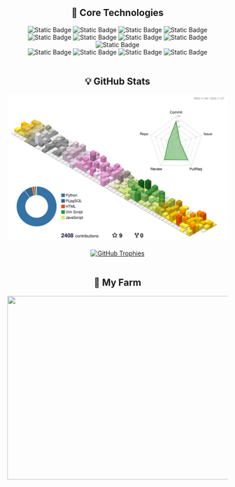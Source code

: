<div>
  <div align="center">
    <h2>🚀 Core Technologies</h2>
    <div>
      <img alt="Static Badge" src="https://img.shields.io/badge/Python-3776AB?logo=python&logoColor=white&style=flat">
      <img alt="Static Badge" src="https://img.shields.io/badge/PostgreSQL-4169E1?logo=postgresql&logoColor=white&style=flat">
      <img alt="Static Badge" src="https://img.shields.io/badge/MongoDB-47A248?logo=mongodb&logoColor=white&style=flat">
      <img alt="Static Badge" src="https://img.shields.io/badge/Django-092E20?logo=django&logoColor=white&style=flat">
      <br/>
      <img alt="Static Badge" src="https://img.shields.io/badge/Amazon%20Web%20Services-232F3E?logo=amazonwebservices&logoColor=white&style=flat">
      <img alt="Static Badge" src="https://img.shields.io/badge/EC2-FF9900?logo=amazonec2&logoColor=white&style=flat">
      <img alt="Static Badge" src="https://img.shields.io/badge/RDS-527FFF?logo=amazonrds&logoColor=white&style=flat">
      <img alt="Static Badge" src="https://img.shields.io/badge/DocumentDB-C925D1?logo=amazondocumentdb&logoColor=white&style=flat">
      <img alt="Static Badge" src="https://img.shields.io/badge/S3-569A31?logo=amazons3&logoColor=white&style=flat">
      <br/>
      <img alt="Static Badge" src="https://img.shields.io/badge/C-A8B9CC?logo=c&logoColor=white&style=flat">
      <img alt="Static Badge" src="https://img.shields.io/badge/C%2B%2B-00599C?logo=cplusplus&logoColor=white&style=flat">
      <img alt="Static Badge" src="https://img.shields.io/badge/Linux-FCC624?logo=linux&logoColor=black&style=flat">
      <img alt="Static Badge" src="https://img.shields.io/badge/Ubuntu-E95420?logo=ubuntu&logoColor=white&style=flat">
    </div>
  </div>

  <br/>

  <div align="center">
    <h2>💡 GitHub Stats</h2>
    <img src="./profile-3d-contrib/profile-season-animate.svg" />
    <br/>
    <br/>
    <a href="https://github.com/Jiseoup/">
      <img src="https://github-profile-trophy.vercel.app/?username=Jiseoup&theme=onedark" alt="GitHub Trophies" />
    </a>
  </div>

  <br/>

  <div align="center">
    <h2>🏡 My Farm</h2>
    <a href="https://github.com/devxb/gitanimals">
      <img
        src="https://render.gitanimals.org/farms/Jiseoup"
        width="1280"
        height="420"
      />
    </a>
  </div>
</div>
